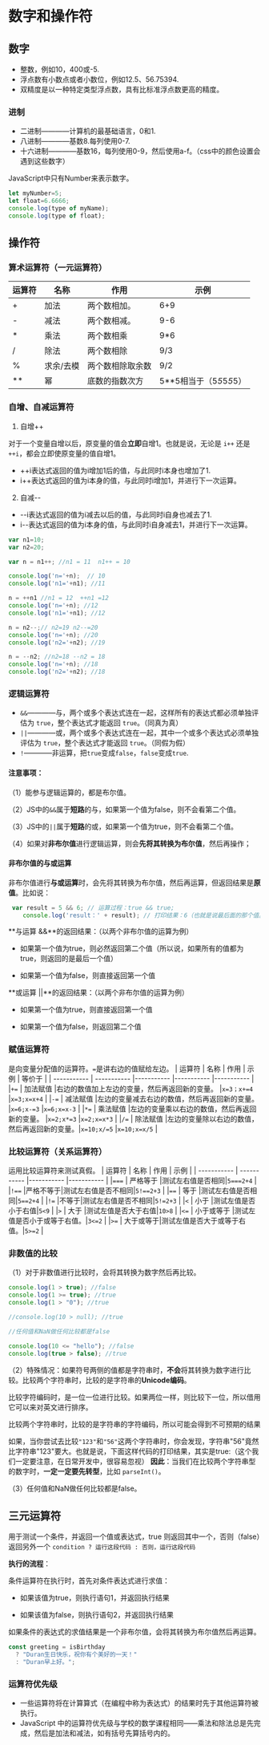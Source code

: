 # 数字和操作符

## 数字

- 整数，例如10，400或-5.
- 浮点数有小数点或者小数位，例如12.5、56.75394.
- 双精度是以一种特定类型浮点数，具有比标准浮点数更高的精度。

### 进制

- 二进制————计算机的最基础语言，0和1.
- 八进制————基数8.每列使用0-7.
- 十六进制————基数16，每列使用0-9，然后使用a-f。（css中的颜色设置会遇到这些数字）

JavaScript中只有Number来表示数字。

```javascript
let myNumber=5;
let float=6.6666;
console.log(type of myName);
console.log(type of float);
```

## 操作符

### 算术运算符（一元运算符）

| 运算符      |      名称    |     作用   |    示例    |
| ----------- | ----------- |----------- |----------- |
| + |加法  |两个数相加。| 6+9     |
| - |减法  |两个数相减。| 9-6     |
| * |乘法  |两个数相乘  | 9*6     |
| / |除法  |两个数相除  | 9/3     |
|%  |求余/去模|两个数相除取余数 |9/2      |
| **|幂    |底数的指数次方 |   5**5相当于（5*5*5*5*5）   |

### 自增、自减运算符

1. 自增++

对于一个变量自增以后，原变量的值会**立即**自增1。也就是说，无论是 `i++` 还是`++i`，都会立即使原变量的值自增1。

- ++i表达式返回的值为i增加1后的值，与此同时i本身也增加了1.
- i++表达式返回的值为i本身的值，与此同时i增加1，并进行下一次运算。

2. 自减--

- --i表达式返回的值为i减去以后的值，与此同时i自身也减去了1.
- i--表达式返回的值为i本身的值，与此同时i自身减去1，并进行下一次运算。

```js
var n1=10;
var n2=20;

var n = n1++; //n1 = 11  n1++ = 10

console.log('n='+n);  // 10
console.log('n1='+n1); //11

n = ++n1 //n1 = 12  ++n1 =12
console.log('n='+n); //12
console.log('n1='+n1); //12

n = n2--;// n2=19 n2--=20
console.log('n='+n); //20
console.log('n2='+n2); //19

n = --n2; //n2=18 --n2 = 18
console.log('n='+n); //18
console.log('n2='+n2); //18
```

### 逻辑运算符

- `&&`————与，两个或多个表达式连在一起，这样所有的表达式都必须单独评估为 `true`，整个表达式才能返回 `true`。（同真为真）
- `||`————或，两个或多个表达式连在一起，其中一个或多个表达式必须单独评估为 `true`，整个表达式才能返回 `true`。（同假为假）
- `!`————非运算，把`true`变成`false`，`false`变成`true`.

#### 注意事项：

（1）能参与逻辑运算的，都是布尔值。

（2）JS中的`&&`属于**短路**的与，如果第一个值为false，则不会看第二个值。

（3）JS中的`||`属于**短路**的或，如果第一个值为true，则不会看第二个值。

（4）如果对**非布尔值**进行逻辑运算，则会**先将其转换为布尔值**，然后再操作；

#### 非布尔值的与或运算

非布尔值进行**与或运算**时，会先将其转换为布尔值，然后再运算，但返回结果是**原值**。比如说：

```js
 var result = 5 && 6; // 运算过程：true && true;
    console.log('result：' + result); // 打印结果：6（也就是说最后面的那个值。）
```

**与运算 &&**的返回结果：（以两个非布尔值的运算为例）

- 如果第一个值为true，则必然返回第二个值（所以说，如果所有的值都为true，则返回的是最后一个值）

- 如果第一个值为false，则直接返回第一个值

**或运算 ||**的返回结果：（以两个非布尔值的运算为例）

- 如果第一个值为true，则直接返回第一个值

- 如果第一个值为false，则返回第二个值

### 赋值运算符

是向变量分配值的运算符。`=`是讲右边的值赋给左边。
| 运算符      |      名称    |     作用   |    示例    |   等价于    |
| ----------- | ----------- |----------- |----------- |----------- |
|`+=` | 加法赋值 |右边的数值加上左边的变量，然后再返回新的变量。 |`x=3；x+=4` |`x=3;x=x+4` |
|`-=` | 减法赋值 |左边的变量减去右边的数值，然后再返回新的变量。 |`x=6;x-=3` |`x=6;x=x-3` |
|`*=` | 乘法赋值 |左边的变量乘以右边的数值，然后再返回新的变量。 |`x=2;x*=3` |`x=2;x=x*3` |
|`/=` | 除法赋值 |左边的变量除以右边的数值，然后再返回新的变量。|`x=10;x/=5` |`x=10;x=x/5` |

### 比较运算符（关系运算符）

运用比较运算符来测试真假。
| 运算符      |      名称    |     作用   |    示例    |
| ----------- | ----------- |----------- |----------- |
|`===` | 严格等于 |测试左右值是否相同|`5===2+4` |
|`!==` |严格不等于|测试左右值是否不相同|`5!==2+3` |
|`==` | 等于 |测试左右值是否相同|`5==2+4` |
|`!=` |不等于|测试左右值是否不相同|`5!=2+3` |
|`<` | 小于 |测试左值是否小于右值|`5<9` |
|`>` | 大于 |测试左值是否大于右值|`10>8` |
|`<=` | 小于或等于 |测试左值是否小于或等于右值。|`3<=2` |
|`>=` | 大于或等于|测试左值是否大于或等于右值。|`5>=2` |

### 非数值的比较

（1）对于非数值进行比较时，会将其转换为数字然后再比较。

```js
console.log(1 > true); //false
console.log(1 >= true); //true
console.log(1 > "0"); //true

//console.log(10 > null); //true

//任何值和NaN做任何比较都是false

console.log(10 <= "hello"); //false
console.log(true > false); //true
```

（2）特殊情况：如果符号两侧的值都是字符串时，**不会**将其转换为数字进行比较。比较两个字符串时，比较的是字符串的**Unicode编码**。

比较字符编码时，是一位一位进行比较。如果两位一样，则比较下一位，所以借用它可以来对英文进行排序。

比较两个字符串时，比较的是字符串的字符编码，所以可能会得到不可预期的结果

如果，当你尝试去比较`"123"`和`"56"`这两个字符串时，你会发现，字符串"56"竟然比字符串"123"要大。也就是说，下面这样代码的打印结果，其实是true:（这个我们一定要注意，在日常开发中，很容易忽视）
**因此**：当我们在比较两个字符串型的数字时，**一定一定要先转型**，比如 `parseInt()`。

（3）任何值和NaN做任何比较都是false。

## 三元运算符

用于测试一个条件，并返回一个值或表达式，true 则返回其中一个，否则（false）返回另外一个
`condition ? 运行这段代码 : 否则，运行这段代码`

**执行的流程**：

条件运算符在执行时，首先对条件表达式进行求值：

- 如果该值为true，则执行语句1，并返回执行结果

- 如果该值为false，则执行语句2，并返回执行结果

如果条件的表达式的求值结果是一个非布尔值，会将其转换为布尔值然后再运算。

```javascript
const greeting = isBirthday
  ? "Duran生日快乐，祝你有个美好的一天！"
  : "Duran早上好。";
```

### 运算符优先级

- 一些运算符将在计算算式（在编程中称为表达式）的结果时先于其他运算符被执行。
- JavaScript 中的运算符优先级与学校的数学课程相同——乘法和除法总是先完成，然后是加法和减法，如有括号先算括号内的。

